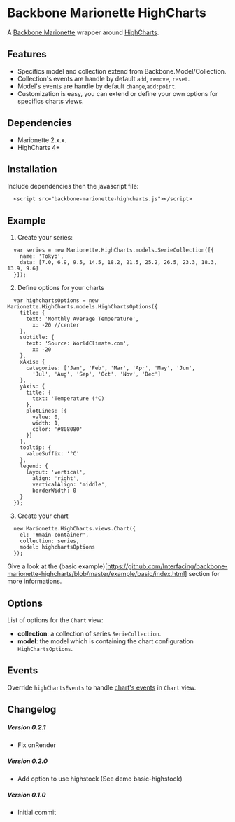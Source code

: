 # Backbone Marionette HighCharts
  A [Backbone Marionette](http://marionettejs.com/) wrapper around [HighCharts](http://www.highcharts.com/). 
## Features
  - Specifics model and collection extend from Backbone.Model/Collection.
  - Collection's events are handle by default `add`, `remove`, `reset`.
  - Model's events are handle by default `change`,`add:point`.
  - Customization is easy, you can extend or define your own options for specifics charts views.
  
## Dependencies
  - Marionette 2.x.x.
  - HighCharts 4+

## Installation
Include dependencies then the javascript file:
```
  <script src="backbone-marionette-highcharts.js"></script>
```  

## Example
1. Create your series:

```
  var series = new Marionette.HighCharts.models.SerieCollection([{
    name: 'Tokyo',
    data: [7.0, 6.9, 9.5, 14.5, 18.2, 21.5, 25.2, 26.5, 23.3, 18.3, 13.9, 9.6]
  }]);
```  
    
2. Define options for your charts
```
  var highchartsOptions = new Marionette.HighCharts.models.HighChartsOptions({
    title: {
      text: 'Monthly Average Temperature',
        x: -20 //center
    },
    subtitle: {
      text: 'Source: WorldClimate.com',
        x: -20
    },
    xAxis: {
      categories: ['Jan', 'Feb', 'Mar', 'Apr', 'May', 'Jun',
        'Jul', 'Aug', 'Sep', 'Oct', 'Nov', 'Dec']
    },
    yAxis: {
      title: {
        text: 'Temperature (°C)'
      },
      plotLines: [{
        value: 0,
        width: 1,
        color: '#808080'
      }]
    },
    tooltip: {
      valueSuffix: '°C'
    },
    legend: {
      layout: 'vertical',
        align: 'right',
        verticalAlign: 'middle',
        borderWidth: 0
    }
  });
```

3. Create your chart
    
```
  new Marionette.HighCharts.views.Chart({
    el: '#main-container',
    collection: series,
    model: highchartsOptions
  });
```

Give a look at the (basic example)[https://github.com/Interfacing/backbone-marionette-highcharts/blob/master/example/basic/index.html] section for more informations.

## Options
List of options for the `Chart` view:
- **collection**: a collection of series `SerieCollection`.
- **model**: the model which is containing the chart configuration `HighChartsOptions`.

## Events
Override `highChartsEvents` to handle [chart's events](http://api.highcharts.com/highcharts#chart.events.load) in `Chart` view.

## Changelog

##### Version 0.2.1
  - Fix onRender

##### Version 0.2.0
  - Add option to use highstock (See demo basic-highstock)
  
##### Version 0.1.0
  - Initial commit
